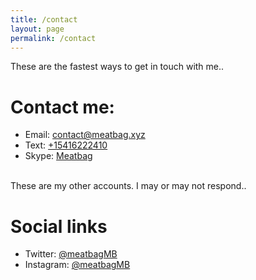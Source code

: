 ```yaml
---
title: /contact
layout: page
permalink: /contact
---
```

These are the fastest ways to get in touch with me..
# Contact me:
- Email: [contact@meatbag.xyz](mailto:contact@meatbag.xyz)
- Text: [+15416222410](sms:+15416222410)
- Skype: [Meatbag](skype:live:.cid.d59a8673cffca71b?chat)

\
These are my other accounts. I may or may not respond..
# Social links
- Twitter: [@meatbagMB](https://twitter.com/meatbagMB)
- Instagram: [@meatbagMB](https://instagram.com/meatbagMB)
